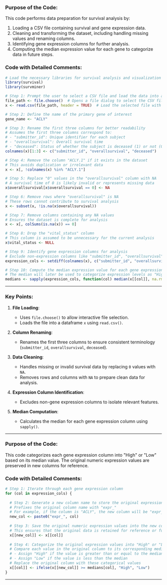 ### Purpose of the Code:
This code performs data preparation for survival analysis by:
1. Loading a CSV file containing survival and gene expression data.
2. Cleaning and transforming the dataset, including handling missing values and renaming columns.
3. Identifying gene expression columns for further analysis.
4. Computing the median expression value for each gene to categorize data in future steps.

### Code with Detailed Comments:
```r
# Load the necessary libraries for survival analysis and visualization
library(survival)
library(survminer)

# Step 1: Prompt the user to select a CSV file and load the data into a dataframe
file_path <- file.choose()  # Opens a file dialog to select the CSV file
x <- read.csv(file_path, header = TRUE)  # Load the selected file with column headers

# Step 2: Define the name of the primary gene of interest
gene_name <- "ACLY"

# Step 3: Rename the first three columns for better readability
# Assumes the first three columns correspond to:
# - "submitter_id": Unique identifier for each subject
# - "overallsurvival": Overall survival time
# - "deceased": Status of whether the subject is deceased (1) or not (0)
colnames(x)[1:3] <- c("submitter_id", "overallsurvival", "deceased")

# Step 4: Remove the column "ACLY.1" if it exists in the dataset
# This avoids duplication or irrelevant data
x <- x[, !colnames(x) %in% "ACLY.1"]

# Step 5: Replace "0" values in the "overallsurvival" column with NA
# A survival time of 0 is likely invalid or represents missing data
x$overallsurvival[x$overallsurvival == 0] <- NA

# Step 6: Remove rows where "overallsurvival" is NA
# These rows cannot contribute to survival analysis
x <- subset(x, !is.na(x$overallsurvival))

# Step 7: Remove columns containing any NA values
# Ensures the dataset is complete for analysis
x <- x[, colSums(is.na(x)) == 0]

# Step 8: Drop the "vital_status" column
# This column is assumed to be unnecessary for the current analysis
x$vital_status <- NULL

# Step 9: Identify gene expression columns for analysis
# Exclude non-expression columns like "submitter_id", "overallsurvival", and "deceased"
expression_cols <- setdiff(colnames(x), c("submitter_id", "overallsurvival", "deceased"))

# Step 10: Compute the median expression value for each gene expression column
# The median will later be used to categorize expression levels as "High" or "Low"
medians <- sapply(expression_cols, function(col) median(x[[col]], na.rm = TRUE))
```

---

### Key Points:
1. **File Loading**:
   - Uses `file.choose()` to allow interactive file selection.
   - Loads the file into a dataframe `x` using `read.csv()`.

2. **Column Renaming**:
   - Renames the first three columns to ensure consistent terminology (`submitter_id`, `overallsurvival`, `deceased`).

3. **Data Cleaning**:
   - Handles missing or invalid survival data by replacing `0` values with `NA`.
   - Removes rows and columns with `NA` to prepare clean data for analysis.

4. **Expression Column Identification**:
   - Excludes non-gene expression columns to isolate relevant features.

5. **Median Computation**:
   - Calculates the median for each gene expression column using `sapply()`.

---
### Purpose of the Code:
This code categorizes each gene expression column into "High" or "Low" based on its median value. The original numeric expression values are preserved in new columns for reference.

### Code with Detailed Comments:
```r
# Step 1: Iterate through each gene expression column
for (col in expression_cols) {
  
  # Step 2: Generate a new column name to store the original expression values
  # Prefixes the original column name with "expr_"
  # For example, if the column is "ACLY", the new column will be "expr_ACLY"
  new_col <- paste0("expr_", col)
  
  # Step 3: Save the original numeric expression values into the new column
  # This ensures that the original data is retained for reference or further analysis
  x[[new_col]] <- x[[col]]
  
  # Step 4: Categorize the original expression values into "High" or "Low"
  # Compare each value in the original column to its corresponding median:
  # - Assign "High" if the value is greater than or equal to the median
  # - Assign "Low" if the value is less than the median
  # Replace the original column with these categorical values
  x[[col]] <- ifelse(x[[new_col]] >= medians[col], "High", "Low")
}
```

---
